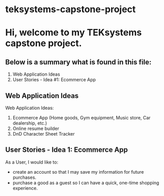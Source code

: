 # teksystems-capstone-project

# Hi, welcome to my TEKsystems capstone project. 

## Below is a summary what is found in this file:
1. Web Application Ideas
2. User Stories - Idea #1: Ecommerce App 

## Web Application Ideas
Web Application Ideas:
1. Ecommerce App (Home goods, Gym equipment, Music store, Car dealership, etc.)
2. Online resume builder
3. DnD Character Sheet Tracker

## User Stories - Idea 1: Ecommerce App
As a User, I would like to:
* create an account so that I may save my information for future purchases.
* purchase a good as a guest so I can have a quick, one-time shopping experience.
